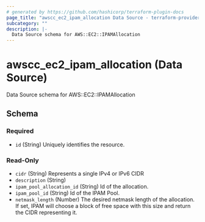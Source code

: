 ```yaml
---
# generated by https://github.com/hashicorp/terraform-plugin-docs
page_title: "awscc_ec2_ipam_allocation Data Source - terraform-provider-awscc"
subcategory: ""
description: |-
  Data Source schema for AWS::EC2::IPAMAllocation
---
```


# awscc_ec2_ipam_allocation (Data Source)

Data Source schema for AWS::EC2::IPAMAllocation



<!-- schema generated by tfplugindocs -->
## Schema

### Required

- `id` (String) Uniquely identifies the resource.

### Read-Only

- `cidr` (String) Represents a single IPv4 or IPv6 CIDR
- `description` (String)
- `ipam_pool_allocation_id` (String) Id of the allocation.
- `ipam_pool_id` (String) Id of the IPAM Pool.
- `netmask_length` (Number) The desired netmask length of the allocation. If set, IPAM will choose a block of free space with this size and return the CIDR representing it.
